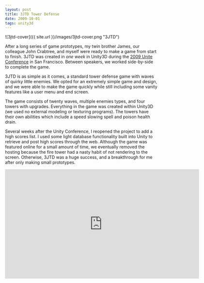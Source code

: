 ```yaml
---
layout: post
title: 3JTD Tower Defense
date: 2009-10-01 
tags: unity3d
---
```


![3jtd-cover]({{ site.url }}/images/3jtd-cover.png "3JTD")

After a long series of game prototypes, my twin brother James, our colleague John Crabtree, and myself were ready to make a game from start to finish. 3JTD was created in *one week* in Unity3D during the [2009 Unite Conference](http://www.gamesindustry.biz/articles/unite-2009---unity-conference-ea-s-richard-hilleman-doing-a-keynote-later-this-month-in-san-francisco) in San Francisco. Between speakers, we worked side-by-side to complete the game.

3JTD is as simple as it comes, a standard tower defense game with waves of quirky little enemies. We opted for an extremely simple game and design, and we were able to make the game quickly while still including some vanity features like a user menu and end screen.

The game consists of twenty waves, multiple enemies types, and four towers with upgrades. Everything in the game was created within Unity3D (we used no external modeling or texturing programs). The towers have their own abilities which include a speed slowing spell and poison health drain.

Several weeks after the Unity Conference, I reopened the project to add a high scores list. I used some light database functionality built into Unity to retrieve and post high scores through the web. Although the game was featured online for a small amount of time, we eventually removed the hosting because the fire tower had a nasty habit of not rendering to the screen. Otherwise, 3JTD was a huge success, and a breakthrough for me after only making small prototypes.

<div class="video-wrapper">
	<iframe width="640" height="360" src="https://www.youtube.com/embed/x2vfhb7SmQw" frameborder="0" allowfullscreen></iframe>
</div>
